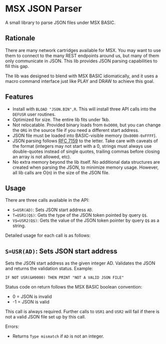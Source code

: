 # MSX JSON Parser

A small library to parse JSON files under MSX BASIC.

## Rationale

There are many network cartridges available for MSX. You may want to use them to connect to the many REST endpoints around us, but many of them only communicate in JSON. This lib provides JSON parsing capabilities to fill this gap.

The lib was designed to blend with MSX BASIC idiomatically, and it uses a macro command interface just like PLAY and DRAW to achieve this goal.

## Features

* Install with `BLOAD "JSON.BIN",R`. This will install three API calls into the `DEFUSR` user routines.
* Optimized for size. The entire lib fits under 1kb.
* Not relocatable. Provided binary loads from `0xD000`, but you can change the `ORG` in the source file if you need a different start address.
* JSON file must be loaded into BASIC-visible memory (`0x8000-0xFFFF`).
* JSON parsing follows [RFC 7159](https://tools.ietf.org/html/rfc7159) to the letter. Take care with caveats of the format (integers may not start with a 0, strings must always use double-quotes instead of single quotes, trailing commas before closing an array is not allowed, etc).
* No extra memory beyond the lib itself. No additional data structures are created when parsing the JSON, to minimize memory usage. However, all lib calls are O(n) in the size of the JSON file.

## Usage

There are three calls available in the API:

* `S=USR(AD)`: Sets JSON start address `AD`.
* `T=USR1(Q$)`: Gets the type of the JSON token pointed by query `Q$`.
* `V$=USR2(Q$)`: Gets the value of the JSON token pointer by query `Q$` as a string.

Detailed usage for each call is as follows:

## `S=USR(AD)`: Sets JSON start address

Sets the JSON start address as the given integer AD. Validates the JSON and returns the validation status. Example:

`IF NOT USR(&H9000) THEN PRINT "NOT A VALID JSON FILE"`

Status code on return follows the MSX BASIC boolean convention:

* 0 = JSON is invalid
* -1 = JSON is valid

This call is always required. Further calls to `USR1` and `USR2` will fail if there is not a valid JSON file set up by this call.

Errors:
* Returns `Type mismatch` if `AD` is not an integer.
